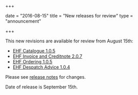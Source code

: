 +++

date = "2016-08-15"
title = "New releases for review"
type = "announcement"

+++

This new revisions are available for review from August 15th:

* [EHF Catalogue 1.0.5](/ehf/standard/ehf-catalogue-1.0.5/)
* [EHF Invoice and Creditnote 2.0.7](/ehf/standard/ehf-invoice-and-creditnote-2.0.7/)
* [EHF Ordering 1.0.5](/ehf/standard/ehf-ordering-1.0.5/)
* [EHF Despatch Advice 1.0.4](/ehf/standard/ehf-despatch-advice-1.0.4/)

Please see [release notes](https://test-vefa.difi.no/ehf/guide/release/2016-09-15/) for changes.

Date of release is September 15th.
